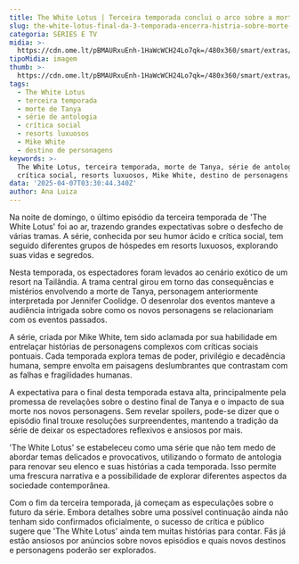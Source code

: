 ```yaml
---
title: The White Lotus | Terceira temporada conclui o arco sobre a morte de Tanya?
slug: the-white-lotus-final-da-3-temporada-encerra-histria-sobre-morte-de-tanya
categoria: SÉRIES E TV
midia: >-
  https://cdn.ome.lt/pBMAURxuEnh-1HaWcWCH24Lo7qk=/480x360/smart/extras/conteudos/white-lotus-final-belinda.png
tipoMidia: imagem
thumb: >-
  https://cdn.ome.lt/pBMAURxuEnh-1HaWcWCH24Lo7qk=/480x360/smart/extras/conteudos/white-lotus-final-belinda.png
tags:
  - The White Lotus
  - terceira temporada
  - morte de Tanya
  - série de antologia
  - crítica social
  - resorts luxuosos
  - Mike White
  - destino de personagens
keywords: >-
  The White Lotus, terceira temporada, morte de Tanya, série de antologia,
  crítica social, resorts luxuosos, Mike White, destino de personagens
data: '2025-04-07T03:30:44.340Z'
author: Ana Luiza
---
```


Na noite de domingo, o último episódio da terceira temporada de 'The White Lotus' foi ao ar, trazendo grandes expectativas sobre o desfecho de várias tramas. A série, conhecida por seu humor ácido e crítica social, tem seguido diferentes grupos de hóspedes em resorts luxuosos, explorando suas vidas e segredos.

Nesta temporada, os espectadores foram levados ao cenário exótico de um resort na Tailândia. A trama central girou em torno das consequências e mistérios envolvendo a morte de Tanya, personagem anteriormente interpretada por Jennifer Coolidge. O desenrolar dos eventos manteve a audiência intrigada sobre como os novos personagens se relacionariam com os eventos passados.

A série, criada por Mike White, tem sido aclamada por sua habilidade em entrelaçar histórias de personagens complexos com críticas sociais pontuais. Cada temporada explora temas de poder, privilégio e decadência humana, sempre envolta em paisagens deslumbrantes que contrastam com as falhas e fragilidades humanas.

A expectativa para o final desta temporada estava alta, principalmente pela promessa de revelações sobre o destino final de Tanya e o impacto de sua morte nos novos personagens. Sem revelar spoilers, pode-se dizer que o episódio final trouxe resoluções surpreendentes, mantendo a tradição da série de deixar os espectadores reflexivos e ansiosos por mais.

'The White Lotus' se estabeleceu como uma série que não tem medo de abordar temas delicados e provocativos, utilizando o formato de antologia para renovar seu elenco e suas histórias a cada temporada. Isso permite uma frescura narrativa e a possibilidade de explorar diferentes aspectos da sociedade contemporânea.

Com o fim da terceira temporada, já começam as especulações sobre o futuro da série. Embora detalhes sobre uma possível continuação ainda não tenham sido confirmados oficialmente, o sucesso de crítica e público sugere que 'The White Lotus' ainda tem muitas histórias para contar. Fãs já estão ansiosos por anúncios sobre novos episódios e quais novos destinos e personagens poderão ser explorados.
